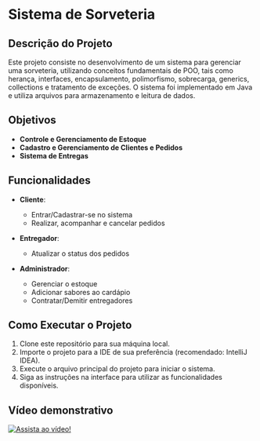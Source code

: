 # Sistema de Sorveteria

## Descrição do Projeto

Este projeto consiste no desenvolvimento de um sistema para gerenciar uma sorveteria, utilizando conceitos fundamentais de POO, tais como herança, interfaces, encapsulamento, polimorfismo, sobrecarga, generics, collections e tratamento de exceções. O sistema foi implementado em Java e utiliza arquivos para armazenamento e leitura de dados.

## Objetivos

- **Controle e Gerenciamento de Estoque**
- **Cadastro e Gerenciamento de Clientes e Pedidos**
- **Sistema de Entregas**
  
## Funcionalidades

- **Cliente**:
  - Entrar/Cadastrar-se no sistema
  - Realizar, acompanhar e cancelar pedidos

- **Entregador**:
  - Atualizar o status dos pedidos

- **Administrador**:
  - Gerenciar o estoque
  - Adicionar sabores ao cardápio
  - Contratar/Demitir entregadores
 
## Como Executar o Projeto

1. Clone este repositório para sua máquina local.
2. Importe o projeto para a IDE de sua preferência (recomendado: IntelliJ IDEA).
3. Execute o arquivo principal do projeto para iniciar o sistema.
4. Siga as instruções na interface para utilizar as funcionalidades disponíveis.

## Vídeo demonstrativo
[![Assista ao vídeo!](https://img.youtube.com/vi/seu_video_id/0.jpg)](https://youtu.be/1tdqBvZQSvI)

